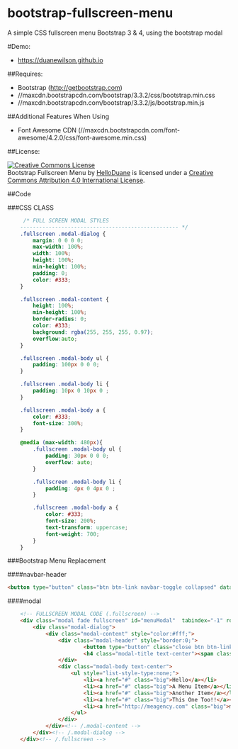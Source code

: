 bootstrap-fullscreen-menu
================

A simple CSS fullscreen menu Bootstrap 3 & 4, using the bootstrap modal

#Demo:

  * https://duanewilson.github.io

##Requires:

  * Bootstrap (http://getbootstrap.com)
  * //maxcdn.bootstrapcdn.com/bootstrap/3.3.2/css/bootstrap.min.css
  * //maxcdn.bootstrapcdn.com/bootstrap/3.3.2/js/bootstrap.min.js

##Additional Features When Using

  * Font Awesome CDN (//maxcdn.bootstrapcdn.com/font-awesome/4.2.0/css/font-awesome.min.css)
  
##License:

<a rel="license" href="http://creativecommons.org/licenses/by/4.0/"><img alt="Creative Commons License" style="border-width:0" src="https://i.creativecommons.org/l/by/4.0/88x31.png" /></a><br /><span xmlns:dct="http://purl.org/dc/terms/" property="dct:title">Bootstrap Fullscreen Menu</span> by <a xmlns:cc="http://creativecommons.org/ns#" href="https://helloduane.com/" property="cc:attributionName" rel="cc:attributionURL">HelloDuane</a> is licensed under a <a rel="license" href="http://creativecommons.org/licenses/by/4.0/">Creative Commons Attribution 4.0 International License</a>.
  

##Code

###CSS CLASS
```css
	 /* FULL SCREEN MODAL STYLES
	-------------------------------------------------- */
	.fullscreen .modal-dialog {
		margin: 0 0 0 0;
		max-width: 100%;
		width: 100%;
		height: 100%;
		min-height: 100%;
		padding: 0;
		color: #333;
	}

	.fullscreen .modal-content {
		height: 100%;
		min-height: 100%;
		border-radius: 0;
		color: #333;
		background: rgba(255, 255, 255, 0.97);
		overflow:auto;
	}

	.fullscreen .modal-body ul {
		padding: 100px 0 0 0;
	}

	.fullscreen .modal-body li {
		padding: 10px 0 10px 0 ;
	}

	.fullscreen .modal-body a {
		color: #333;
		font-size: 300%;
	}

	@media (max-width: 480px){
		.fullscreen .modal-body ul {
			padding: 30px 0 0 0;
			overflow: auto;
		}

		.fullscreen .modal-body li {
			padding: 4px 0 4px 0 ;
		}

		.fullscreen .modal-body a {
			color: #333;
			font-size: 200%;
			text-transform: uppercase;
			font-weight: 700;
		}
	}
```

###Bootstrap Menu Replacement

####navbar-header 
```HTML
<button type="button" class="btn btn-link navbar-toggle collapsed" data-toggle="modal" data-target="#menuModal"> ... </button>
```

####modal
```HTML
	<!-- FULLSCREEN MODAL CODE (.fullscreen) -->
	<div class="modal fade fullscreen" id="menuModal"  tabindex="-1" role="dialog" aria-labelledby="myModalLabel" aria-hidden="true">
		<div class="modal-dialog">
			<div class="modal-content" style="color:#fff;">
				<div class="modal-header" style="border:0;">
						<button type="button" class="close btn btn-link" data-dismiss="modal" aria-hidden="true"><i class="fa fa-close fa-lg" style="color:#999;"></i></button>	
						<h4 class="modal-title text-center"><span class="sr-only">main navigation</span></h4>
				</div>
				<div class="modal-body text-center">
					<ul style="list-style-type:none;">
						<li><a href="#" class="big">Hello</a></li>
						<li><a href="#" class="big">A Menu Item</a></li>
						<li><a href="#" class="big">Another Item</a></li>
						<li><a href="#" class="big">This One Too!!</a></li>
						<li><a href="http://meagency.com" class="big">me.agency</a></li>
					</ul>
				</div>
			</div><!-- /.modal-content -->
		</div><!-- /.modal-dialog -->
	</div><!-- /.fullscreen -->
```
